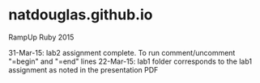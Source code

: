 # natdouglas.github.io
RampUp Ruby 2015


31-Mar-15: lab2 assignment complete.  To run comment/uncomment "=begin" and "=end" lines
22-Mar-15: lab1 folder corresponds to the lab1 assignment as noted in the presentation PDF
